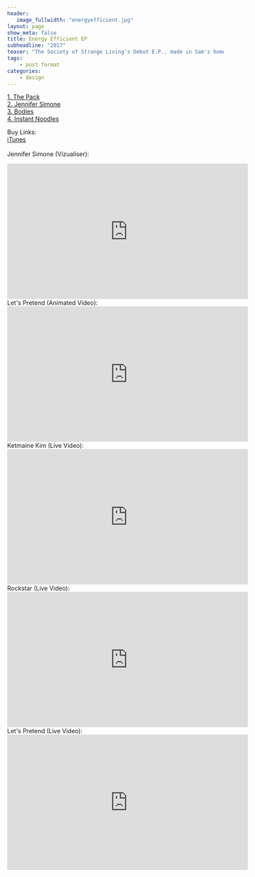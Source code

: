 ```yaml
---
header:
   image_fullwidth: "energyefficient.jpg"
layout: page
show_meta: false
title: Energy Efficient EP
subheadline: "2017"
teaser: "The Society of Strange Living's Debut E.P., made in Sam's home studio. It features trumpet from Joe Davies. Dan Collins and Bethany Durrant joined the band mid record, just in time to make it super awesome! The washing machine cover art "
tags:
    - post format
categories:
    - design 
---
```

<!--more-->
 <a href="https://itunes.apple.com/us/album/energy-efficient-ep/1420456984">1. The Pack</a><br>
 <a href="https://itunes.apple.com/us/album/energy-efficient-ep/1420456984">2. Jennifer Simone</a><br>
 <a href="https://itunes.apple.com/us/album/energy-efficient-ep/1420456984">3. Bodies</a><br>
 <a href="https://itunes.apple.com/us/album/energy-efficient-ep/1420456984">4. Instant Noodles</a><br>
 


Buy Links:<br>
   <a href="https://itunes.apple.com/us/album/energy-efficient-ep/1420456984">iTunes</a><br><br>
 Jennifer Simone (Vizualiser):<br>
  <iframe width="560" height="315" src="https://www.youtube.com/embed/yoPn97u8-lI" frameborder="0" allowfullscreen></iframe><br> 
  Let's Pretend (Animated Video):<br>
  <iframe width="560" height="315" src="https://www.youtube.com/embed/yDRvgxD2JyI" frameborder="0" allowfullscreen></iframe><br> 
   Ketmaine Kim (Live Video):<br>
  <iframe width="560" height="315" src="https://www.youtube.com/embed/Qe0MWBvZl5A" frameborder="0" allowfullscreen></iframe><br> 
     Rockstar (Live Video):<br>
  <iframe width="560" height="315" src="https://www.youtube.com/embed/zstZae9SFGI" frameborder="0" allowfullscreen></iframe><br> 
     Let's Pretend (Live Video):<br>
  <iframe width="560" height="315" src="https://www.youtube.com/embed/5DGYQ5tHVKQ" frameborder="0" allowfullscreen></iframe><br> 

